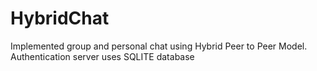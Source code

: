 # HybridChat
Implemented group and personal chat using Hybrid Peer to Peer Model.
Authentication server uses SQLITE database
